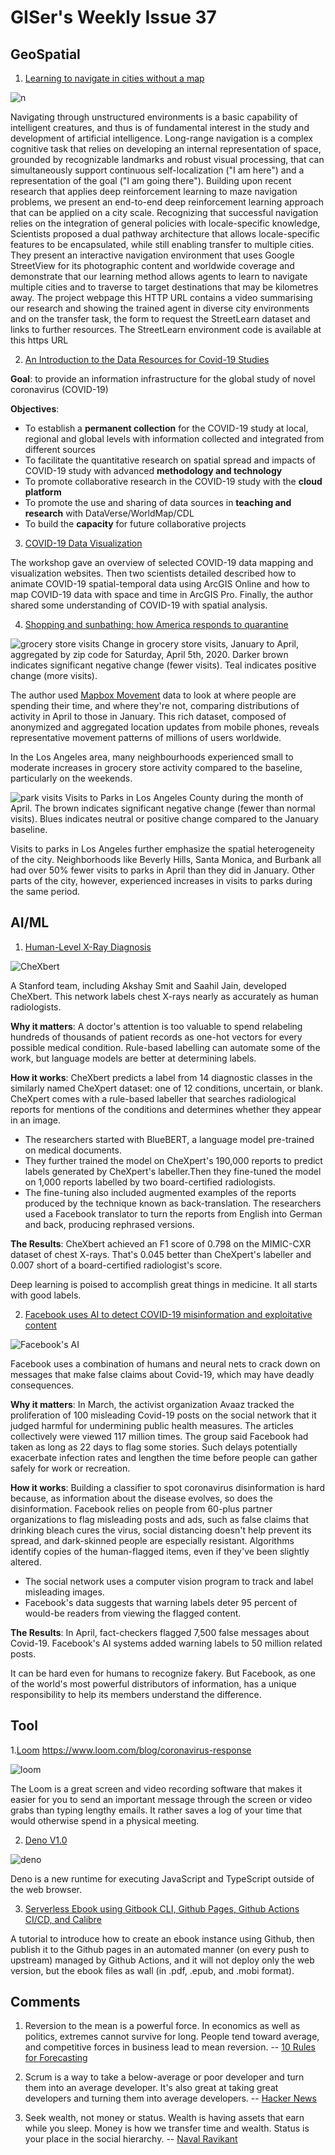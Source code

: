 # GISer's Weekly Issue 37

## GeoSpatial

1. [Learning to navigate in cities without a map](https://deepmind.com/blog/article/learning-to-navigate-cities-without-a-map)

![n](https://lh3.googleusercontent.com/I7xzcTketayco4qWBEG11C0NfpqLhZJBr2S5V38XBa6W4I9bkCDhtXlbE1gr2_RBJ7oBrKINQE5UDH-Yhb2EfWKV4O3dYjpoL7kc=w1440-rw-v1)

Navigating through unstructured environments is a basic capability of intelligent creatures, and thus is of fundamental interest in the study and development of artificial intelligence. Long-range navigation is a complex cognitive task that relies on developing an internal representation of space, grounded by recognizable landmarks and robust visual processing, that can simultaneously support continuous self-localization ("I am here") and a representation of the goal ("I am going there"). Building upon recent research that applies deep reinforcement learning to maze navigation problems, we present an end-to-end deep reinforcement learning approach that can be applied on a city scale. Recognizing that successful navigation relies on the integration of general policies with locale-specific knowledge, Scientists proposed a dual pathway architecture that allows locale-specific features to be encapsulated, while still enabling transfer to multiple cities. They present an interactive navigation environment that uses Google StreetView for its photographic content and worldwide coverage and demonstrate that our learning method allows agents to learn to navigate multiple cities and to traverse to target destinations that may be kilometres away. The project webpage this HTTP URL contains a video summarising our research and showing the trained agent in diverse city environments and on the transfer task, the form to request the StreetLearn dataset and links to further resources. The StreetLearn environment code is available at this https URL

2. [An Introduction to the Data Resources for Covid-19 Studies](https://dataverse.harvard.edu/file.xhtml?persistentId=doi:10.7910/DVN/OTYQUY/MZE80F&version=17.0)

**Goal**: to provide an information infrastructure for the global study of novel
coronavirus (COVID-19)

**Objectives**:

- To establish a **permanent collection** for the COVID-19 study at local, regional
  and global levels with information collected and integrated from different
  sources
- To facilitate the quantitative research on spatial spread and impacts of COVID-19 study with advanced **methodology and technology**
- To promote collaborative research in the COVID-19 study with the **cloud
  platform**
- To promote the use and sharing of data sources in **teaching and research** with
  DataVerse/WorldMap/CDL
- To build the **capacity** for future collaborative projects

3. [COVID-19 Data Visualization](https://dataverse.harvard.edu/file.xhtml?persistentId=doi:10.7910/DVN/OTYQUY/MZR6B1&version=17.0)

The workshop gave an overview of selected COVID-19 data mapping and visualization websites. Then two scientists detailed described how to animate COVID-19 spatial-temporal data using ArcGIS Online and how to map COVID-19 data with space and time in ArcGIS Pro. Finally, the author shared some understanding of COVID-19 with spatial analysis.

4. [Shopping and sunbathing: how America responds to quarantine]()

![grocery store visits](https://miro.medium.com/max/1400/0*fRXqp0CF_VUFTHYp)
Change in grocery store visits, January to April, aggregated by zip code for Saturday, April 5th, 2020. Darker brown indicates significant negative change (fewer visits). Teal indicates positive change (more visits).

The author used [Mapbox Movement](https://www.mapbox.com/data-products/?utm_medium=blog&utm_source=mapbox-blog&utm_campaign=blog|mapbox-blog|data%20services|shopping-and-sunbathing-acc55e826aad-20-05&utm_term=data%20services&utm_content=shopping-and-sunbathing-acc55e826aad) data to look at where people are spending their time, and where they're not, comparing distributions of activity in April to those in January. This rich dataset, composed of anonymized and aggregated location updates from mobile phones, reveals representative movement patterns of millions of users worldwide.

In the Los Angeles area, many neighbourhoods experienced small to moderate increases in grocery store activity compared to the baseline, particularly on the weekends.

![park visits](https://miro.medium.com/max/1400/0*WeVIePX0Qtu7RPpc)
Visits to Parks in Los Angeles County during the month of April. The brown indicates significant negative change (fewer than normal visits). Blues indicates neutral or positive change compared to the January baseline.

Visits to parks in Los Angeles further emphasize the spatial heterogeneity of the city. Neighborhoods like Beverly Hills, Santa Monica, and Burbank all had over 50% fewer visits to parks in April than they did in January. Other parts of the city, however, experienced increases in visits to parks during the same period.

## AI/ML

1. [Human-Level X-Ray Diagnosis](https://arxiv.org/abs/2004.09167)

![CheXbert](https://blog.deeplearning.ai/hubfs/CHEXBERT.gif)

A Stanford team, including Akshay Smit and Saahil Jain, developed CheXbert. This network labels chest X-rays nearly as accurately as human radiologists.

**Why it matters**:
A doctor's attention is too valuable to spend relabeling hundreds of thousands of patient records as one-hot vectors for every possible medical condition. Rule-based labelling can automate some of the work, but language models are better at determining labels.

**How it works**: CheXbert predicts a label from 14 diagnostic classes in the similarly named CheXpert dataset: one of 12 conditions, uncertain, or blank. CheXpert comes with a rule-based labeller that searches radiological reports for mentions of the conditions and determines whether they appear in an image.

- The researchers started with BlueBERT, a language model pre-trained on medical documents.
- They further trained the model on CheXpert's 190,000 reports to predict labels generated by CheXpert's labeller.Then they fine-tuned the model on 1,000 reports labelled by two board-certified radiologists.
- The fine-tuning also included augmented examples of the reports produced by the technique known as back-translation. The researchers used a Facebook translator to turn the reports from English into German and back, producing rephrased versions.

**The Results**: CheXbert achieved an F1 score of 0.798 on the MIMIC-CXR dataset of chest X-rays. That's 0.045 better than CheXpert's labeller and 0.007 short of a board-certified radiologist's score.

Deep learning is poised to accomplish great things in medicine. It all starts with good labels.

2. [Facebook uses AI to detect COVID-19 misinformation and exploitative content](https://ai.facebook.com/blog/using-ai-to-detect-covid-19-misinformation-and-exploitative-content)

![Facebook's AI ](https://blog.deeplearning.ai/hubfs/HATE%202.gif)

Facebook uses a combination of humans and neural nets to crack down on messages that make false claims about Covid-19, which may have deadly consequences.

**Why it matters**: In March, the activist organization Avaaz tracked the proliferation of 100 misleading Covid-19 posts on the social network that it judged harmful for undermining public health measures. The articles collectively were viewed 117 million times. The group said Facebook had taken as long as 22 days to flag some stories. Such delays potentially exacerbate infection rates and lengthen the time before people can gather safely for work or recreation.

**How it works**: Building a classifier to spot coronavirus disinformation is hard because, as information about the disease evolves, so does the disinformation. Facebook relies on people from 60-plus partner organizations to flag misleading posts and ads, such as false claims that drinking bleach cures the virus, social distancing doesn't help prevent its spread, and dark-skinned people are especially resistant. Algorithms identify copies of the human-flagged items, even if they've been slightly altered.

- The social network uses a computer vision program to track and label misleading images.
- Facebook's data suggests that warning labels deter 95 percent of would-be readers from viewing the flagged content.

**The Results**: In April, fact-checkers flagged 7,500 false messages about Covid-19. Facebook's AI systems added warning labels to 50 million related posts.

It can be hard even for humans to recognize fakery. But Facebook, as one of the world's most powerful distributors of information, has a unique responsibility to help its members understand the difference.

## Tool

1.[Loom](https://www.loom.com/) https://www.loom.com/blog/coronavirus-response

![loom](https://assets-global.website-files.com/5c991ff59b4c11294d51a8bd/5ddccbf979f3f92cd3ca24e4_hero.gif)

The Loom is a great screen and video recording software that makes it easier for you to send an important message through the screen or video grabs than typing lengthy emails. It rather saves a log of your time that would otherwise spend in a physical meeting.

2. [Deno V1.0](https://deno.land/v1)

![deno](https://deno.land/v1_wide.jpg)

Deno is a new runtime for executing JavaScript and TypeScript outside of the web browser.

3. [Serverless Ebook using Gitbook CLI, Github Pages, Github Actions CI/CD, and Calibre](https://devops.novalagung.com/en/cicd-serverless-ebook-gitbook-github-pages-actions-calibre.html)

A tutorial to introduce how to create an ebook instance using Github, then publish it to the Github pages in an automated manner (on every push to upstream) managed by Github Actions, and it will not deploy only the web version, but the ebook files as wall (in .pdf, .epub, and .mobi format).

## Comments

1. Reversion to the mean is a powerful force.
   In economics as well as politics, extremes cannot survive for long. People tend toward average, and competitive forces in business lead to mean reversion.
   -- [10 Rules for Forecasting](https://blogs.cfainstitute.org/investor/2019/03/04/10-rules-for-forecasting/)

2. Scrum is a way to take a below-average or poor developer and turn them into an average developer. It's also great at taking great developers and turning them into average developers.
   -- [Hacker News](https://news.ycombinator.com/item?id=23234117)

3. Seek wealth, not money or status. Wealth is having assets that earn while you sleep. Money is how we transfer time and wealth. Status is your place in the social hierarchy.
   -- [Naval Ravikant](https://threadreaderapp.com/thread/1002103360646823936.html)
